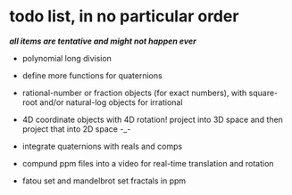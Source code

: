 # todo list, in no particular order

***all items are tentative and might not happen ever***

- polynomial long division

- define more functions for quaternions

- rational-number or fraction objects (for exact numbers), with square-root and/or natural-log objects for irrational

- 4D coordinate objects with 4D rotation! project into 3D space and then project that into 2D space -_-

- integrate quaternions with reals and comps

- compund ppm files into a video for real-time translation and rotation

- fatou set and mandelbrot set fractals in ppm
